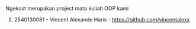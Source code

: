 Ngekost merupakan project mata kuliah OOP kami
1. 2540130081 - Vincent Alexande Haris - https://github.com/vincentalexx
